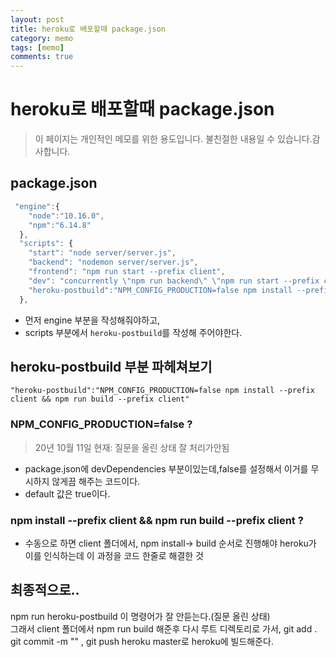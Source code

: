 ```yaml
---
layout: post
title: heroku로 배포할때 package.json
category: memo
tags: [memo]
comments: true
---
```


# heroku로 배포할때 package.json

> 이 페이지는 개인적인 메모를 위한 용도입니다. 불친절한 내용일 수 있습니다.감사합니다.

## package.json

```javascript
 "engine":{
    "node":"10.16.0",
    "npm":"6.14.8"
  },
  "scripts": {
    "start": "node server/server.js",
    "backend": "nodemon server/server.js",
    "frontend": "npm run start --prefix client",
    "dev": "concurrently \"npm run backend\" \"npm run start --prefix client\"",
    "heroku-postbuild":"NPM_CONFIG_PRODUCTION=false npm install --prefix client && npm run build --prefix client"
  },
```

- 먼저 engine 부분을 작성해줘야하고,
- scripts 부분에서 `heroku-postbuild`를 작성해 주어야한다.

## heroku-postbuild 부분 파헤쳐보기

```
"heroku-postbuild":"NPM_CONFIG_PRODUCTION=false npm install --prefix client && npm run build --prefix client"
```

### NPM_CONFIG_PRODUCTION=false ?

> 20년 10월 11일 현재: 질문을 올린 상태 잘 처리가안됨

- package.json에 devDependencies 부분이있는데,false를 설정해서 이거를 무시하지 않게끔 해주는 코드이다.
- default 값은 true이다.

### npm install --prefix client && npm run build --prefix client ?

- 수동으로 하면 client 폴더에서, npm install-> build 순서로 진행해야 heroku가 이를 인식하는데 이 과정을 코드 한줄로 해결한 것

## 최종적으로..

npm run heroku-postbuild 이 명령어가 잘 안듣는다.(질문 올린 상태)<br>
그래서 client 폴더에서 npm run build 해준후 다시 루트 디렉토리로 가서, git add . git commit -m "" , git push heroku master로 heroku에 빌드해준다.

